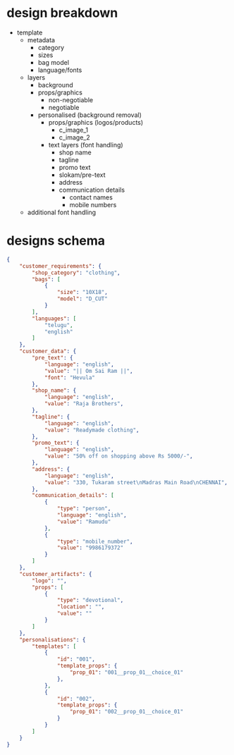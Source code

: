 # design breakdown
- template
    - metadata
        - category
        - sizes
        - bag model
        - language/fonts
    - layers
        - background
        - props/graphics
            - non-negotiable 
            - negotiable
        - personalised (background removal)
            - props/graphics (logos/products)
                - c_image_1
                - c_image_2
            - text layers (font handling)
                - shop name
                - tagline
                - promo text
                - slokam/pre-text
                - address
                - communication details
                    - contact names
                    - mobile numbers
    - additional font handling

# designs schema
```json
{
    "customer_requirements": {
        "shop_category": "clothing",
        "bags": [
            {
                "size": "10X18",
                "model": "D_CUT"
            }
        ],
        "languages": [
            "telugu",
            "english"
        ]
    },
    "customer_data": {
        "pre_text": {
            "language": "english",
            "value": "|| Om Sai Ram ||",
            "font": "Hevula"
        },
        "shop_name": {
            "language": "english",
            "value": "Raja Brothers",
        },
        "tagline": {
            "language": "english",
            "value": "Readymade clothing",
        },
        "promo_text": {
            "language": "english",
            "value": "50% off on shopping above Rs 5000/-",
        },
        "address": {
            "language": "english",
            "value": "330, Tukaram street\nMadras Main Road\nCHENNAI",
        },
        "communication_details": [
            {
                "type": "person",
                "language": "english",
                "value": "Ramudu"
            },
            {
                "type": "mobile_number",
                "value": "9986179372"
            }
        ]
    },
    "customer_artifacts": {
        "logo": "",
        "props": [
            {
                "type": "devotional",
                "location": "",
                "value": ""
            }
        ]
    },
    "personalisations": {
        "templates": [
            {
                "id": "001",
                "template_props": {
                    "prop_01": "001__prop_01__choice_01"
                },
            },
            {
                "id": "002",
                "template_props": {
                    "prop_01": "002__prop_01__choice_01"
                }
            }
        ]
    }
}
```
